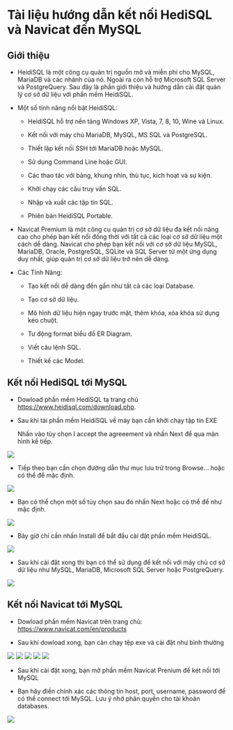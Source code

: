 # Tài liệu hướng dẫn kết nối HediSQL và Navicat đến MySQL

## Giới thiệu

- HeidiSQL là một công cụ quản trị nguồn mở và miễn phí cho MySQL, MariaDB và các nhánh của nó. Ngoài ra còn hỗ trợ Microsoft SQL Server và PostgreQuery. Sau đây là phần giới thiệu và hướng dẫn cài đặt quản lý cơ sở dữ liệu với phần mềm HeidiSQL.
- Một số tính năng nổi bật HeidiSQL:

    - HeidiSQL hỗ trợ nền tảng Windows XP, Vista, 7, 8, 10, Wine và Linux.

    - Kết nối với máy chủ MariaDB, MySQL, MS SQL và PostgreSQL.

    - Thiết lập kết nối SSH tới MariaDB hoặc MySQL.

    - Sử dụng Command Line hoặc GUI.

    - Các thao tác với bảng, khung nhìn, thủ tục, kích hoạt và sự kiện.
    
    - Khởi chạy các câu truy vấn SQL.
    
    - Nhập và xuất các tập tin SQL.
    
    - Phiên bản HeidiSQL Portable.

- Navicat Premium là một công cụ quản trị cơ sở dữ liệu đa kết nối nâng cao cho phép bạn kết nối đồng thời với tất cả các loại cơ sở dữ liệu một cách dễ dàng. Navicat cho phép bạn kết nối với cơ sở dữ liệu MySQL, MariaDB, Oracle, PostgreSQL, SQLite và SQL Server từ một ứng dụng duy nhất, giúp quản trị cơ sở dữ liệu trở nên dễ dàng.

- Các Tính Năng:

    - Tạo kết nối dễ dàng đến gần như tất cả các loại Database.

    - Tạo cơ sở dữ liệu.

    - Mô hình dữ liệu hiện ngay trước mặt, thêm khóa, xóa khóa sử dụng kéo chuột.

    -  Tư động format biểu đồ ER Diagram.

    - Viết câu lệnh SQL.

    - Thiết kế các Model.

## Kết nối HediSQL tới MySQL

- Dowload phần mềm HediSQL tạ trang chủ https://www.heidisql.com/download.php.

- Sau khi tải phần mềm HeidiSQL về máy bạn cần khởi chạy tập tin EXE

    Nhấn vào tùy chọn I accept the agreeement và nhấn Next để qua màn hình kế tiếp.

<img src="https://imgur.com/ThuWlyy.png">

- Tiếp theo bạn cần chọn đường dẫn thư mục lưu trữ trong Browse… hoặc có thể để mặc định.

<img src="https://imgur.com/LzSwMEZ.png">

- Bạn có thể chọn một số tùy chọn sau đó nhấn Next hoặc có thể để như mặc định.

<img src="https://imgur.com/FmiETB9.png">

- Bây giờ chỉ cần nhấn Install để bắt đầu cài đặt phần mềm HeidiSQL.

<img src="https://imgur.com/m81ADKq.png">

- Sau khi cài đặt xong thì bạn có thể sử dụng để kết nối với máy chủ cơ sở dữ liệu như MySQL, MariaDB, Microsoft SQL Server hoặc PostgreQuery.

<img src="https://imgur.com/Lea7enx.png">

## Kết nối Navicat tới MySQL

- Dowload phần mềm Navicat trên trang chủ: https://www.navicat.com/en/products

- Sau khi dowload xong, bạn càn chạy tệp exe và cài đặt như bình thường

<img src="https://imgur.com/iy8Mpik.png">

<img src="https://imgur.com/9lUmmms.png">

<img src="https://imgur.com/nLjBCnh.png">

<img src="https://imgur.com/tVkHqhR.png">

<img src="https://imgur.com/0gCNPDH.png">

- Sau khi cài đặt xong, bạn mở phần mềm Navicat Prenium để két nối tới MySQL

- Bạn hãy điền chính xác các thông tin host, port, username, password để có thể connect tới MySQL. Lưu ý nhớ phân quyền cho tài khoản databases.

<img src="https://imgur.com/qkcfzWd.png">

